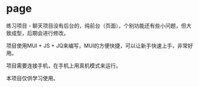 # page
练习项目 - 聊天项目没有后台的，纯前台（页面），个别功能还有些小问题，但大致成型，后期会进行修改。

项目使用MUI + JS + JQ来编写，MUI的方便快捷，可以让新手快速上手，非常好用。

项目需要连接手机，在手机上用真机模式来运行。

本项目仅供学习使用。
